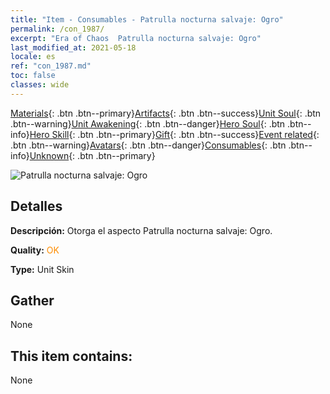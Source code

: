 ```yaml
---
title: "Item - Consumables - Patrulla nocturna salvaje: Ogro"
permalink: /con_1987/
excerpt: "Era of Chaos  Patrulla nocturna salvaje: Ogro"
last_modified_at: 2021-05-18
locale: es
ref: "con_1987.md"
toc: false
classes: wide
---
```

 [Materials](/ItemsES/){: .btn .btn--primary}[Artifacts](/ItemsES/Artifacts/){: .btn .btn--success}[Unit Soul](/ItemsES/UnitSoul/){: .btn .btn--warning}[Unit Awakening](/ItemsES/UnitAwakening/){: .btn .btn--danger}[Hero Soul](/ItemsES/HeroSoul/){: .btn .btn--info}[Hero Skill](/ItemsES/HeroSkill/){: .btn .btn--primary}[Gift](/ItemsES/Gift/){: .btn .btn--success}[Event related](/ItemsES/Events/){: .btn .btn--warning}[Avatars](/ItemsES/Avatars/){: .btn .btn--danger}[Consumables](/ItemsES/Consumables/){: .btn .btn--info}[Unknown](/ItemsES/Unknown/){: .btn .btn--primary}

 ![Patrulla nocturna salvaje: Ogro](/images/u/ti_shirenmopifu.jpg)

## Detalles
 **Descripción:** Otorga el aspecto Patrulla nocturna salvaje: Ogro.

 **Quality:** <span style="color: #FF8C00">OK</span>

 **Type:** Unit Skin

## Gather

  None

## This item contains:

  None

